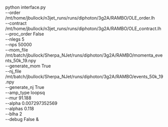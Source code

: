 python interface.py \
--order /mt/home/jbullock/n3jet_runs/runs/diphoton/3g2A/RAMBO/OLE_order.lh \
--contract /mt/home/jbullock/n3jet_runs/runs/diphoton/3g2A/RAMBO/OLE_contract.lh \
--proc_order False \
--nlegs 5 \
--nps 50000 \
--mom_file /mt/batch/jbullock/Sherpa_NJet/runs/diphoton/3g2A/RAMBO/momenta_events_50k_19.npy \
--generate_mom True \
--nj_file /mt/batch/jbullock/Sherpa_NJet/runs/diphoton/3g2A/RAMBO/events_50k_19.npy \
--generate_nj True \
--amp_type loopsq \
--mur 91.188 \
--alpha 0.007297352569 \
--alphas 0.118 \
--blha 2 \
--debug False &